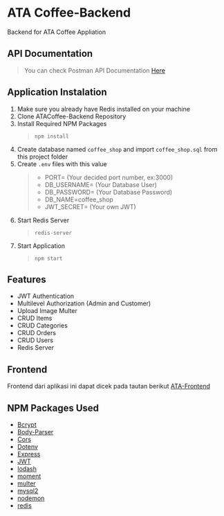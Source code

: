# ATA Coffee-Backend
Backend for ATA Coffee Appliation

## API Documentation
> You can check Postman API Documentation [Here](https://documenter.getpostman.com/view/10242708/TW77gNyV#b118a2c5-6975-4e81-b280-55cba3fb2e98)

## Application Instalation
1. Make sure you already have Redis installed on your machine
2. Clone ATACoffee-Backend Repository
3. Install Required NPM Packages 
   > `npm install`
4. Create database named `coffee_shop` and import `coffee_shop.sql` from this project folder
5. Create `.env` files with this value
   > - PORT= (Your decided port number, ex:3000)
   > - DB_USERNAME= (Your Database User)
   > - DB_PASSWORD= (Your Database Password)
   > - DB_NAME=coffee_shop
   > - JWT_SECRET= (Your own JWT)
6. Start Redis Server
   > `redis-server`
7. Start Application
   > `npm start`

## Features
- JWT Authentication
- Multilevel Authorization (Admin and Customer)
- Upload Image Multer
- CRUD Items
- CRUD Categories
- CRUD Orders
- CRUD Users
- Redis Server

## Frontend
Frontend dari aplikasi ini dapat dicek pada tautan berikut [ATA-Frontend](https://github.com/alifma/ATACoffee-Frontend/)

## NPM Packages Used
- [Bcrypt](https://www.npmjs.com/package/bcrypt)
- [Body-Parser](https://www.npmjs.com/package/body-parser)
- [Cors](https://www.npmjs.com/package/cors)
- [Dotenv](https://www.npmjs.com/package/dotenv)
- [Express](https://www.npmjs.com/package/express)
- [JWT](https://www.npmjs.com/package/jsonwebtoken)
- [lodash](https://www.npmjs.com/package/lodash)
- [moment](https://www.npmjs.com/package/moment)
- [multer](https://www.npmjs.com/package/multer)
- [mysql2](https://www.npmjs.com/package/mysql2)
- [nodemon](https://www.npmjs.com/package/nodemon)
- [redis](https://www.npmjs.com/package/redis)
